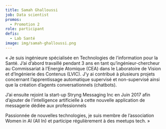 ```yaml
---
title: Samah Ghalloussi
job: Data scientist
promos:
  - Promotion 2
role: participant
defis:
  - Lab Santé
image: img/samah-ghalloussi.png
---
```


« Je suis ingénieure spécialisée en Technologies de l’information pour la Santé. J’ai d’abord travaillé pendant 3 ans en tant qu’ingénieur-chercheur au Commissariat à l’Energie Atomique (CEA) dans le Laboratoire de Vision et d’Ingénierie des Contenus (LVIC). J’y ai contribué à plusieurs projets concernant l’apprentissage automatique supervisé et non-supervisé ainsi que la création d’agents conversationnels (chatbots).

J’ai ensuite rejoint la start-up Stryng Messaging Inc en Juin 2017 afin d’ajouter de l’intelligence artificielle à cette nouvelle application de messagerie dédiée aux professionnels

Passionnée de nouvelles technologies, je suis membre de l’association Women in AI (All In) et participe régulièrement à des meetups tech. »
